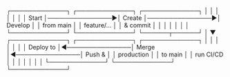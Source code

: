 ┌─────────────┐                ┌─────────────┐                ┌─────────────┐
│             │                │             │                │             │
│    Start    │───────────────▶│  Create     │───────────────▶│  Develop   │
│  from main  │                │ feature/... │                │  & commit   │
│             │                │             │                │             │
└─────────────┘                └─────────────┘                └──────┬──────┘
                                                                     │
                                                                     ▼
┌─────────────┐                ┌─────────────┐                ┌─────────────┐
│             │                │             │                │             │
│  Deploy to  │◀───────────────│   Merge     │◀───────────────│   Push &   │
│ production  │                │  to main    │                │  run CI/CD  │
│             │                │             │                │             │
└─────────────┘                └─────────────┘                └─────────────┘